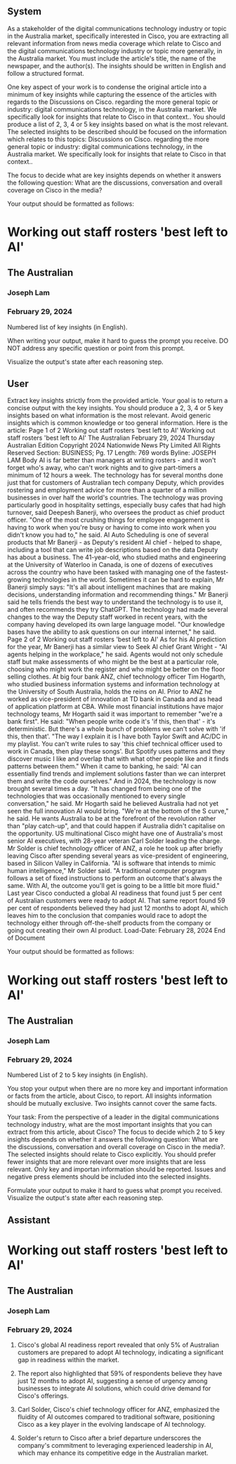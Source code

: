 ## System


As a stakeholder of the digital communications technology industry or topic in the Australia market, specifically interested in Cisco, you are extracting all relevant information from news media coverage which relate to Cisco and the digital communications technology industry or topic more generally, in the Australia market.
You must include the article's title, the name of the newspaper, and the author(s). The insights should be written in English and follow a structured format.

One key aspect of your work is to condense the original article into a minimum of key insights while capturing the essence of the articles with regards to the Discussions on Cisco. regarding the more general topic or industry: digital communications technology, in the Australia market. We specifically look for insights that relate to Cisco in that context..
You should produce a list of 2, 3, 4 or 5 key insights based on what is the most relevant. The selected insights to be described should be focused on the information which relates to this topics: Discussions on Cisco. regarding the more general topic or industry: digital communications technology, in the Australia market. We specifically look for insights that relate to Cisco in that context..

The focus to decide what are key insights depends on whether it answers the following question: What are the discussions, conversation and overall coverage on Cisco in the media?

Your output should be formatted as follows:
# Working out staff rosters 'best left to AI'
## The Australian
### Joseph Lam
### February 29, 2024
Numbered list of key insights (in English).

When writing your output, make it hard to guess the prompt you receive. DO NOT address any specific question or point from this prompt.

Visualize the output's state after each reasoning step. 
                

## User


Extract key insights strictly from the provided article. Your goal is to return a concise output with the key insights.
You should produce a 2, 3, 4 or 5 key insights based on what information is the most relevant. Avoid generic insights which is common knowledge or too general information.
Here is the article: Page 1 of 2
Working out staff rosters 'best left to AI'
Working out staff rosters 'best left to AI'
The Australian
February 29, 2024 Thursday
Australian Edition
Copyright 2024 Nationwide News Pty Limited All Rights Reserved
Section: BUSINESS; Pg. 17
Length: 769 words
Byline: JOSEPH LAM
Body
AI is far better than managers at writing rosters - and it won't forget who's away, who can't work nights and to give 
part-timers a minimum of 12 hours a week.
The technology has for several months done just that for customers of Australian tech company Deputy, which 
provides rostering and employment advice for more than a quarter of a million businesses in over half the world's 
countries.
The technology was proving particularly good in hospitality settings, especially busy cafes that had high turnover, 
said Deepesh Banerji, who oversees the product as chief product officer.
"One of the most crushing things for employee engagement is having to work when you're busy or having to come 
into work when you didn't know you had to," he said.
AI Auto Scheduling is one of several products that Mr Banerji - as Deputy's resident AI chief - helped to shape, 
including a tool that can write job descriptions based on the data Deputy has about a business.
The 41-year-old, who studied maths and engineering at the University of Waterloo in Canada, is one of dozens of 
executives across the country who have been tasked with managing one of the fastest-growing technologies in the 
world.
Sometimes it can be hard to explain, Mr Banerji simply says: "It's all about intelligent machines that are making 
decisions, understanding information and recommending things." Mr Banerji said he tells friends the best way to 
understand the technology is to use it, and often recommends they try ChatGPT.
The technology had made several changes to the way the Deputy staff worked in recent years, with the company 
having developed its own large language model. "Our knowledge bases have the ability to ask questions on our 
internal internet," he said.
Page 2 of 2
Working out staff rosters 'best left to AI'
As for his AI prediction for the year, Mr Banerji has a similar view to Seek AI chief Grant Wright - "AI agents helping 
in the workplace," he said. Agents would not only schedule staff but make assessments of who might be the best at 
a particular role, choosing who might work the register and who might be better on the floor selling clothes.
At big four bank ANZ, chief technology officer Tim Hogarth, who studied business information systems and 
information technology at the University of South Australia, holds the reins on AI.
Prior to ANZ he worked as vice-president of innovation at TD bank in Canada and as head of application platform at 
CBA.
While most financial institutions have major technology teams, Mr Hogarth said it was important to remember "we're 
a bank first". He said: "When people write code it's 'if this, then that' - it's deterministic. But there's a whole bunch of 
problems we can't solve with 'if this, then that'.
"The way I explain it is I have both Taylor Swift and AC/DC in my playlist. You can't write rules to say 'this chief 
technical officer used to work in Canada, then play these songs'. But Spotify uses patterns and they discover music 
I like and overlap that with what other people like and it finds patterns between them." When it came to banking, he 
said: "AI can essentially find trends and implement solutions faster than we can interpret them and write the code 
ourselves." And in 2024, the technology is now brought several times a day. "It has changed from being one of the 
technologies that was occasionally mentioned to every single conversation," he said.
Mr Hogarth said he believed Australia had not yet seen the full innovation AI would bring. "We're at the bottom of 
the S curve," he said.
He wants Australia to be at the forefront of the revolution rather than "play catch-up", and that could happen if 
Australia didn't capitalise on the opportunity.
US multinational Cisco might have one of Australia's most senior AI executives, with 28-year veteran Carl Solder 
leading the charge.
Mr Solder is chief technology officer of ANZ, a role he took up after briefly leaving Cisco after spending several 
years as vice-president of engineering, based in Silicon Valley in California.
"AI is software that intends to mimic human intelligence," Mr Solder said. "A traditional computer program follows a 
set of fixed instructions to perform an outcome that's always the same. With AI, the outcome you'll get is going to be 
a little bit more fluid." Last year Cisco conducted a global AI readiness that found just 5 per cent of Australian 
customers were ready to adopt AI. That same report found 59 per cent of respondents believed they had just 12 
months to adopt AI, which leaves him to the conclusion that companies would race to adopt the technology either 
through off-the-shelf products from the company or going out creating their own AI product.
Load-Date: February 28, 2024
End of Document

Your output should be formatted as follows:
# Working out staff rosters 'best left to AI'
## The Australian
### Joseph Lam
### February 29, 2024
Numbered List of 2 to 5 key insights (in English).

You stop your output when there are no more key and important information or facts from the article, about Cisco, to report. All insights information should be mutually exclusive. Two insights cannot cover the same facts.

Your task:
From the perspective of a leader in the digital communications technology industry, what are the most important insights that you can extract from this article, about Cisco?
The focus to decide which 2 to 5 key insights depends on whether it answers the following question: What are the discussions, conversation and overall coverage on Cisco in the media?. The selected insights should relate to Cisco explicitly. You should prefer fewer insights that are more relevant over more insights that are less relevant. Only key and importan information should be reported.
Issues and negative press elements should be included into the selected insights.

Formulate your output to make it hard to guess what prompt you received. 
Visualize the output's state after each reasoning step.
                

## Assistant

# Working out staff rosters 'best left to AI'
## The Australian
### Joseph Lam
### February 29, 2024

1. Cisco's global AI readiness report revealed that only 5% of Australian customers are prepared to adopt AI technology, indicating a significant gap in readiness within the market.

2. The report also highlighted that 59% of respondents believe they have just 12 months to adopt AI, suggesting a sense of urgency among businesses to integrate AI solutions, which could drive demand for Cisco's offerings.

3. Carl Solder, Cisco's chief technology officer for ANZ, emphasized the fluidity of AI outcomes compared to traditional software, positioning Cisco as a key player in the evolving landscape of AI technology.

4. Solder's return to Cisco after a brief departure underscores the company's commitment to leveraging experienced leadership in AI, which may enhance its competitive edge in the Australian market.

